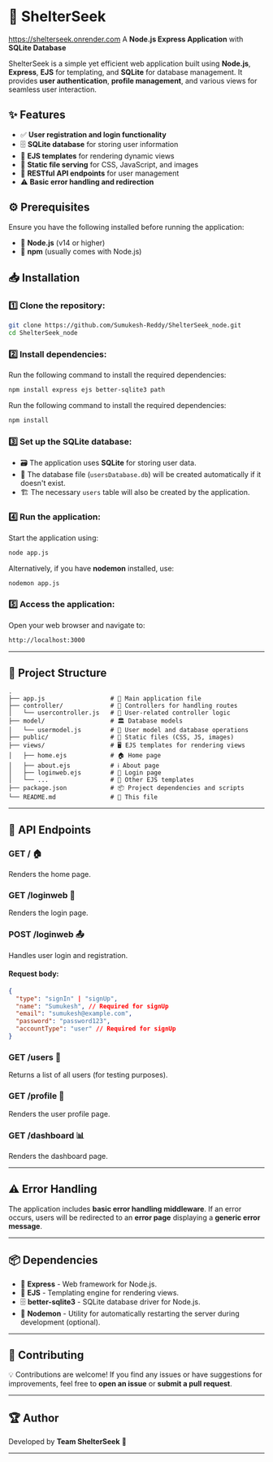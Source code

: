 # 🏡 ShelterSeek
https://shelterseek.onrender.com
A **Node.js Express Application** with **SQLite Database**

ShelterSeek is a simple yet efficient web application built using **Node.js**, **Express**, **EJS** for templating, and **SQLite** for database management. It provides **user authentication**, **profile management**, and various views for seamless user interaction.

## ✨ Features

- ✅ **User registration and login functionality**
- 🗄 **SQLite database** for storing user information
- 🎨 **EJS templates** for rendering dynamic views
- 📂 **Static file serving** for CSS, JavaScript, and images
- 🔗 **RESTful API endpoints** for user management
- ⚠️ **Basic error handling and redirection**

## ⚙️ Prerequisites

Ensure you have the following installed before running the application:

- 📌 **Node.js** (v14 or higher)
- 📌 **npm** (usually comes with Node.js)

## 📥 Installation

### 1️⃣ Clone the repository:
```sh
git clone https://github.com/Sumukesh-Reddy/ShelterSeek_node.git
cd ShelterSeek_node
```

### 2️⃣ Install dependencies:
Run the following command to install the required dependencies:
```sh
npm install express ejs better-sqlite3 path
```
Run the following command to install the required dependencies:
```sh
npm install
```

### 3️⃣ Set up the SQLite database:
- 🗃 The application uses **SQLite** for storing user data.
- 📁 The database file (`usersDatabase.db`) will be created automatically if it doesn't exist.
- 🏗 The necessary `users` table will also be created by the application.

### 4️⃣ Run the application:
Start the application using:
```sh
node app.js
```
Alternatively, if you have **nodemon** installed, use:
```sh
nodemon app.js
```

### 5️⃣ Access the application:
Open your web browser and navigate to:
```sh
http://localhost:3000
```

---

## 📂 Project Structure

```
.
├── app.js                  # 🚀 Main application file
├── controller/             # 🔄 Controllers for handling routes
│   └── usercontroller.js   # 👤 User-related controller logic
├── model/                  # 🏛 Database models
│   └── usermodel.js        # 📜 User model and database operations
├── public/                 # 🎨 Static files (CSS, JS, images)
├── views/                  # 🖥 EJS templates for rendering views
│   ├── home.ejs            # 🏠 Home page
│   ├── about.ejs           # ℹ️ About page
│   ├── loginweb.ejs        # 🔑 Login page
│   └── ...                 # 📄 Other EJS templates
├── package.json            # 📦 Project dependencies and scripts
└── README.md               # 📖 This file
```

---

## 🔗 API Endpoints

### **GET /** 🏠
Renders the home page.

### **GET /loginweb** 🔑
Renders the login page.

### **POST /loginweb** 📤
Handles user login and registration.

#### **Request body:**
```json
{
  "type": "signIn" | "signUp",
  "name": "Sumukesh", // Required for signUp
  "email": "sumukesh@example.com",
  "password": "password123",
  "accountType": "user" // Required for signUp
}
```

### **GET /users** 👥
Returns a list of all users (for testing purposes).

### **GET /profile** 📝
Renders the user profile page.

### **GET /dashboard** 📊
Renders the dashboard page.

---

## ⚠️ Error Handling

The application includes **basic error handling middleware**. If an error occurs, users will be redirected to an **error page** displaying a **generic error message**.

---

## 📦 Dependencies

- 🚀 **Express** - Web framework for Node.js.
- 🎨 **EJS** - Templating engine for rendering views.
- 🗄 **better-sqlite3** - SQLite database driver for Node.js.
- 🔄 **Nodemon** - Utility for automatically restarting the server during development (optional).

---

## 🤝 Contributing

💡 Contributions are welcome! If you find any issues or have suggestions for improvements, feel free to **open an issue** or **submit a pull request**.

---

## 🏆 Author
Developed by **Team ShelterSeek** 🏡

---

